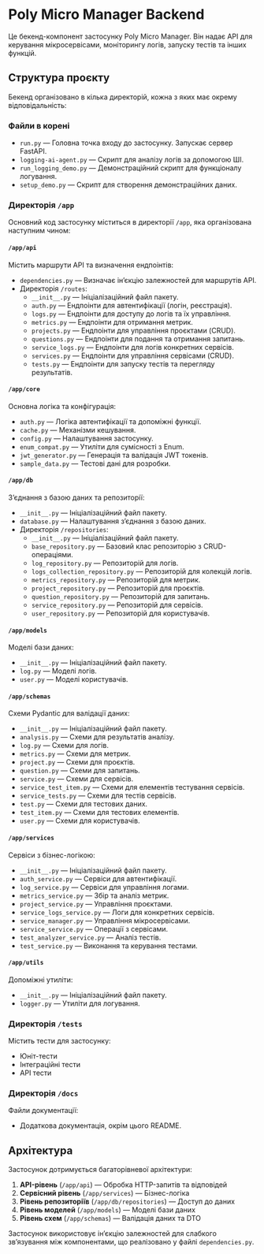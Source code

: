 # Poly Micro Manager Backend

Це бекенд-компонент застосунку Poly Micro Manager. Він надає API для керування мікросервісами, моніторингу логів, запуску тестів та інших функцій.

## Структура проєкту

Бекенд організовано в кілька директорій, кожна з яких має окрему відповідальність:

### Файли в корені

- `run.py` — Головна точка входу до застосунку. Запускає сервер FastAPI.
- `logging-ai-agent.py` — Скрипт для аналізу логів за допомогою ШІ.
- `run_logging_demo.py` — Демонстраційний скрипт для функціоналу логування.
- `setup_demo.py` — Скрипт для створення демонстраційних даних.

### Директорія `/app`

Основний код застосунку міститься в директорії `/app`, яка організована наступним чином:

#### `/app/api`

Містить маршрути API та визначення ендпоінтів:

- `dependencies.py` — Визначає ін’єкцію залежностей для маршрутів API.
- Директорія `/routes`:
  - `__init__.py` — Ініціалізаційний файл пакету.
  - `auth.py` — Ендпоінти для автентифікації (логін, реєстрація).
  - `logs.py` — Ендпоінти для доступу до логів та їх управління.
  - `metrics.py` — Ендпоінти для отримання метрик.
  - `projects.py` — Ендпоінти для управління проєктами (CRUD).
  - `questions.py` — Ендпоінти для подання та отримання запитань.
  - `service_logs.py` — Ендпоінти для логів конкретних сервісів.
  - `services.py` — Ендпоінти для управління сервісами (CRUD).
  - `tests.py` — Ендпоінти для запуску тестів та перегляду результатів.

#### `/app/core`

Основна логіка та конфігурація:

- `auth.py` — Логіка автентифікації та допоміжні функції.
- `cache.py` — Механізми кешування.
- `config.py` — Налаштування застосунку.
- `enum_compat.py` — Утиліти для сумісності з Enum.
- `jwt_generator.py` — Генерація та валідація JWT токенів.
- `sample_data.py` — Тестові дані для розробки.

#### `/app/db`

З’єднання з базою даних та репозиторії:

- `__init__.py` — Ініціалізаційний файл пакету.
- `database.py` — Налаштування з’єднання з базою даних.
- Директорія `/repositories`:
  - `__init__.py` — Ініціалізаційний файл пакету.
  - `base_repository.py` — Базовий клас репозиторію з CRUD-операціями.
  - `log_repository.py` — Репозиторій для логів.
  - `logs_collection_repository.py` — Репозиторій для колекцій логів.
  - `metrics_repository.py` — Репозиторій для метрик.
  - `project_repository.py` — Репозиторій для проєктів.
  - `question_repository.py` — Репозиторій для запитань.
  - `service_repository.py` — Репозиторій для сервісів.
  - `user_repository.py` — Репозиторій для користувачів.

#### `/app/models`

Моделі бази даних:

- `__init__.py` — Ініціалізаційний файл пакету.
- `log.py` — Моделі логів.
- `user.py` — Моделі користувачів.

#### `/app/schemas`

Схеми Pydantic для валідації даних:

- `__init__.py` — Ініціалізаційний файл пакету.
- `analysis.py` — Схеми для результатів аналізу.
- `log.py` — Схеми для логів.
- `metrics.py` — Схеми для метрик.
- `project.py` — Схеми для проєктів.
- `question.py` — Схеми для запитань.
- `service.py` — Схеми для сервісів.
- `service_test_item.py` — Схеми для елементів тестування сервісів.
- `service_tests.py` — Схеми для тестів сервісів.
- `test.py` — Схеми для тестових даних.
- `test_item.py` — Схеми для тестових елементів.
- `user.py` — Схеми для користувачів.

#### `/app/services`

Сервіси з бізнес-логікою:

- `__init__.py` — Ініціалізаційний файл пакету.
- `auth_service.py` — Сервіси для автентифікації.
- `log_service.py` — Сервіси для управління логами.
- `metrics_service.py` — Збір та аналіз метрик.
- `project_service.py` — Управління проєктами.
- `service_logs_service.py` — Логи для конкретних сервісів.
- `service_manager.py` — Управління мікросервісами.
- `service_service.py` — Операції з сервісами.
- `test_analyzer_service.py` — Аналіз тестів.
- `test_service.py` — Виконання та керування тестами.

#### `/app/utils`

Допоміжні утиліти:

- `__init__.py` — Ініціалізаційний файл пакету.
- `logger.py` — Утиліти для логування.

### Директорія `/tests`

Містить тести для застосунку:

- Юніт-тести
- Інтеграційні тести
- API тести

### Директорія `/docs`

Файли документації:

- Додаткова документація, окрім цього README.

## Архітектура

Застосунок дотримується багаторівневої архітектури:

1. **API-рівень** (`/app/api`) — Обробка HTTP-запитів та відповідей  
2. **Сервісний рівень** (`/app/services`) — Бізнес-логіка  
3. **Рівень репозиторіїв** (`/app/db/repositories`) — Доступ до даних  
4. **Рівень моделей** (`/app/models`) — Моделі бази даних  
5. **Рівень схем** (`/app/schemas`) — Валідація даних та DTO

Застосунок використовує ін’єкцію залежностей для слабкого зв’язування між компонентами, що реалізовано у файлі `dependencies.py`.

